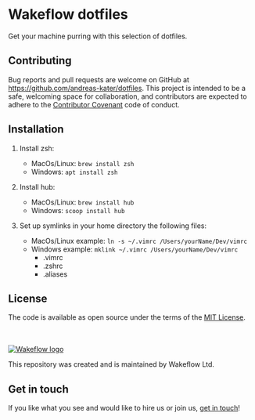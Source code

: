 # Wakeflow dotfiles

Get your machine purring with this selection of dotfiles.

## Contributing

Bug reports and pull requests are welcome on GitHub at
https://github.com/andreas-kater/dotfiles. This project is intended to be a safe,
welcoming space for collaboration, and contributors are expected to adhere to the [Contributor Covenant](contributor-covenant.org) code of conduct.


## Installation

1. Install zsh:
   - MacOs/Linux: `brew install zsh`
   - Windows: `apt install zsh`

2. Install hub:
   - MacOs/Linux: `brew install hub`
   - Windows: `scoop install hub`

3. Set up symlinks in your home directory the following files: 
   - MacOs/Linux example: `ln -s ~/.vimrc /Users/yourName/Dev/vimrc`
   - Windows example: `mklink ~/.vimrc /Users/yourName/Dev/vimrc`
     - .vimrc
     - .zshrc
     - .aliases

## License

The code is available as open source under the terms of the [MIT
License](http://opensource.org/licenses/MIT).

<br></br>
[![Wakeflow
logo](https://wakeflow.io/images/wakeflowlogo.png)](https://wakeflow.io)

This repository was created and is maintained by Wakeflow Ltd.

## Get in touch
If you like what you see and would like to hire us or join us, [get in
touch](https://wakeflow.io/jobs)!
